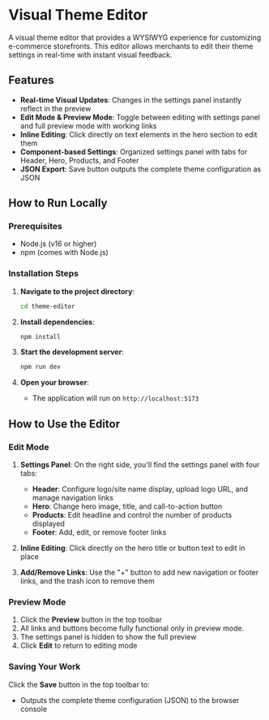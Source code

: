 # Visual Theme Editor

A visual theme editor that provides a WYSIWYG experience for customizing e-commerce storefronts. This editor allows merchants to edit their theme settings in real-time with instant visual feedback.

## Features

- **Real-time Visual Updates**: Changes in the settings panel instantly reflect in the preview
- **Edit Mode & Preview Mode**: Toggle between editing with settings panel and full preview mode with working links
- **Inline Editing**: Click directly on text elements in the hero section to edit them
- **Component-based Settings**: Organized settings panel with tabs for Header, Hero, Products, and Footer
- **JSON Export**: Save button outputs the complete theme configuration as JSON

## How to Run Locally

### Prerequisites

- Node.js (v16 or higher)
- npm (comes with Node.js)

### Installation Steps

1. **Navigate to the project directory**:
   ```bash
   cd theme-editor
   ```

2. **Install dependencies**:
   ```bash
   npm install
   ```

3. **Start the development server**:
   ```bash
   npm run dev
   ```

4. **Open your browser**:
   - The application will run on `http://localhost:5173`

## How to Use the Editor

### Edit Mode

1. **Settings Panel**: On the right side, you'll find the settings panel with four tabs:
   - **Header**: Configure logo/site name display, upload logo URL, and manage navigation links
   - **Hero**: Change hero image, title, and call-to-action button
   - **Products**: Edit headline and control the number of products displayed
   - **Footer**: Add, edit, or remove footer links

2. **Inline Editing**: Click directly on the hero title or button text to edit in place

3. **Add/Remove Links**: Use the "+" button to add new navigation or footer links, and the trash icon to remove them

### Preview Mode

1. Click the **Preview** button in the top toolbar
2. All links and buttons become fully functional only in preview mode.
3. The settings panel is hidden to show the full preview
4. Click **Edit** to return to editing mode

### Saving Your Work

Click the **Save** button in the top toolbar to:
- Outputs the complete theme configuration (JSON) to the browser console


